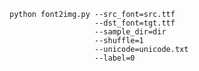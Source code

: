     python font2img.py --src_font=src.ttf
                       --dst_font=tgt.ttf
                       --sample_dir=dir
                       --shuffle=1
                       --unicode=unicode.txt
                       --label=0
